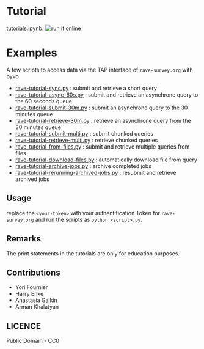 # Tutorial

[tutorials.ipynb](tutorials.ipynb): [![run it online](https://mybinder.org/badge_logo.svg)](https://mybinder.org/v2/gh/agy-why/rave-tap-pyvo-tutorials/master?filepath=tutorials.ipynb)

# Examples 

A few scripts to access data via the TAP interface of `rave-survey.org` with pyvo

* [rave-tutorial-sync.py](rave-tutorial-sync.py) : submit and retrieve a short query
* [rave-tutorial-async-60s.py](rave-tutorial-async-60s.py) : submit and retrieve an asynchrone query to the 60 seconds queue
* [rave-tutorial-submit-30m.py](rave-tutorial-submit-30m.py) : submit an asynchrone query to the 30 minutes queue
* [rave-tutorial-retrieve-30m.py](rave-tutorial-retrieve-30m.py) : retrieve an asynchrone query from the 30 minutes queue
* [rave-tutorial-submit-multi.py](rave-tutorial-submit-multi.py) : submit chunked queries
* [rave-tutorial-retrieve-multi.py](rave-tutorial-retrieve-multi.py) : retrieve chunked queries
* [rave-tutorial-from-files.py](rave-tutorial-from-files.py) : submit and retrieve multiple queries from files
* [rave-tutorial-download-files.py](rave-tutorial-download-files.py) : automatically download file from query
* [rave-tutorial-archive-jobs.py](rave-tutorial-archive-jobs.py) : archive completed jobs
* [rave-tutorial-rerunning-archived-jobs.py](rave-tutorial-rerunning-archived-jobs.py) : resubmit and retrieve archived jobs

## Usage

replace the `<your-token>` with your authentification Token for `rave-survey.org` and run the
scripts as `python <script>.py`.

## Remarks

The print statements in the tutorials are only for education purposes.

## Contributions

* Yori Fournier
* Harry Enke
* Anastasia Galkin
* Arman Khalatyan

## LICENCE

Public Domain - CC0